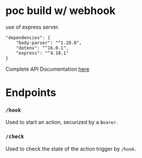 # poc build w/ webhook

use of express server.

```
"dependencies": {
    "body-parser": "^1.20.0",
    "dotenv": "^16.0.1",
    "express": "^4.18.1"
}
```

Complete API Documentation [here](apidoc)

# Endpoints

### `/hook`

Used to start an action, securized by a `Bearer`.

### `/check`

Used to check the state of the action trigger by `/hook`.
